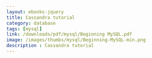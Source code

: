 ```yaml
---
layout: ebooks-jquery
title: Cassandra tutorial
category: database
tags: [mysql]
link: /downloads/pdf/mysql/Beginning MySQL.pdf 
image: /images/thumbs/mysql/Beginning-MySQL-min.png
description : Cassandra tutorial 
---
```












